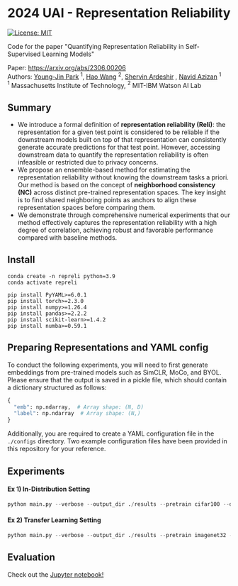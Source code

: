 # 2024 UAI - Representation Reliability

[![License: MIT](https://img.shields.io/badge/License-MIT-g.svg)](https://opensource.org/licenses/MIT)

Code for the paper "Quantifying Representation Reliability in Self-Supervised Learning Models"

Paper: https://arxiv.org/abs/2306.00206  
Authors: [Young-Jin Park](https://young-j-park.github.io/) $^1$, [Hao Wang](https://haowang94.github.io/) $^2$, [Shervin Ardeshir](https://sites.google.com/view/shervinardeshir/home) , [Navid Azizan](https://azizan.mit.edu/) $^1$  
$^1$ Massachusetts Institute of Technology, $^2$ MIT-IBM Watson AI Lab

## Summary

- We introduce a formal definition of __representation reliability (Reli)__: the representation for a given test point is considered to be reliable if the downstream models built on top of that representation can consistently generate accurate predictions for that test point. However, accessing downstream data to quantify the representation reliability is often infeasible or restricted due to privacy concerns.
- We propose an ensemble-based method for estimating the representation reliability without knowing the downstream tasks a priori. Our method is based on the concept of __neighborhood consistency (NC)__ across distinct pre-trained representation spaces. The key insight is to find shared neighboring points as anchors to align these representation spaces before comparing them.
- We demonstrate through comprehensive numerical experiments that our method effectively captures the representation reliability with a high degree of correlation, achieving robust and favorable performance compared with baseline methods.

## Install

```
conda create -n repreli python=3.9
conda activate repreli

pip install PyYAML>=6.0.1
pip install torch>=2.3.0
pip install numpy>=1.26.4
pip install pandas>=2.2.2
pip install scikit-learn>=1.4.2
pip install numba>=0.59.1
```

## Preparing Representations and YAML config

To conduct the following experiments, you will need to first generate embeddings from pre-trained models such as SimCLR, MoCo, and BYOL. Please ensure that the output is saved in a pickle file, which should contain a dictionary structured as follows:

```python
{
  "emb": np.ndarray,  # Array shape: (N, D)
  "label": np.ndarray  # Array shape: (N,)
}
```

Additionally, you are required to create a YAML configuration file in the `./configs` directory. Two example configuration files have been provided in this repository for your reference.

## Experiments

#### Ex 1) In-Distribution Setting
```python
python main.py --verbose --output_dir ./results --pretrain cifar100 --downstream cifar100 --seed 0
```

#### Ex 2) Transfer Learning Setting
```python
python main.py --verbose --output_dir ./results --pretrain imagenet32 --downstream cifar100 --seed 0
```

## Evaluation

Check out the [Jupyter notebook!](https://github.com/young-j-park/repreli/blob/main/Parse%20Results.ipynb)
